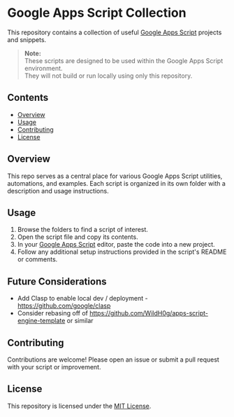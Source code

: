 # Google Apps Script Collection

This repository contains a collection of useful [Google Apps Script](https://developers.google.com/apps-script) projects and snippets.

> **Note:**  
> These scripts are designed to be used within the Google Apps Script environment.  
> They will not build or run locally using only this repository.

## Contents

- [Overview](#overview)
- [Usage](#usage)
- [Contributing](#contributing)
- [License](#license)

## Overview

This repo serves as a central place for various Google Apps Script utilities, automations, and examples. Each script is organized in its own folder with a description and usage instructions.

## Usage

1. Browse the folders to find a script of interest.
2. Open the script file and copy its contents.
3. In your [Google Apps Script](https://script.google.com/) editor, paste the code into a new project.
4. Follow any additional setup instructions provided in the script's README or comments.

## Future Considerations

- Add Clasp to enable local dev / deployment - https://github.com/google/clasp
- Consider rebasing off of https://github.com/WildH0g/apps-script-engine-template or similar

## Contributing

Contributions are welcome! Please open an issue or submit a pull request with your script or improvement.

## License

This repository is licensed under the [MIT License](LICENSE).
